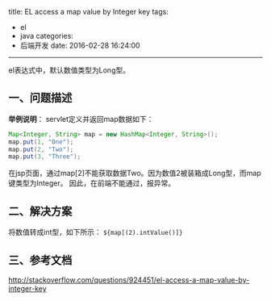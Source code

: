 title: EL access a map value by Integer key
tags:
  - el
  - java
categories:
  - 后端开发
date: 2016-02-28 16:24:00
---
el表达式中，默认数值类型为Long型。

## 一、问题描述

**举例说明**：
servlet定义并返回map数据如下：
``` java
Map<Integer, String> map = new HashMap<Integer, String>();
map.put(1, "One");
map.put(2, "Two");
map.put(3, "Three");
```

在jsp页面，通过map[2]不能获取数据Two。因为数值2被装箱成Long型，而map键类型为Integer。
因此，在前端不能通过，报异常。


## 二、解决方案
将数值转成int型，如下所示：
`${map[(2).intValue()]}`


## 三、参考文档
http://stackoverflow.com/questions/924451/el-access-a-map-value-by-integer-key